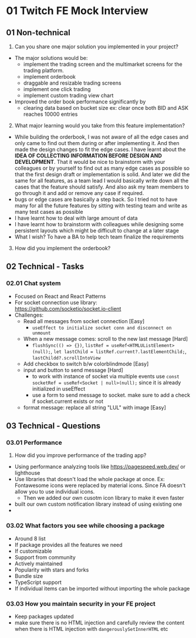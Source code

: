 # 01 Twitch FE Mock Interview

## 01 Non-technical

1. Can you share one major solution you implemented in your project?

- The major solutions would be:
  - implement the trading screen and the multimarket screens for the trading platform.
  - implement orderbook
  - draggable and resizable trading screens
  - implement one click trading
  - implement custom trading view chart
- Improved the order book performance significantly by
  - clearing data based on bucket size ex: clear once both BID and ASK reaches 10000 entries

2. What major learning would you take from this feature implementation?

- While building the orderbook, I was not aware of all the edge cases and only came to find out them during or after implementing it. 
    And then made the design changes to fit the edge cases. I have learnt about the **IDEA OF COLLECTING INFORMATION BEFORE DESIGN AND DEVELOPMENT**. 
    That it would be nice to brainstorm with your colleagues or by yourself to find out as many edge cases as possible so that the first design draft or implementation is solid. 
    And later we did the same for all features, as a team lead I would basically write down all the cases that the feature should satisfy. And also ask my team members to go through it and add or remove any case if required.
- bugs or edge cases are basically a step back. So I tried not to have many for all the future features by sitting with testing team and write as many test cases as possible
- I have learnt how to deal with large amount of data
- I have learnt how to brainstorm with colleagues while designing some persistent layouts which might be difficult to change at a later stage
- What I wish? To have a BA to help tech team finalize the requirements

3. How did you implement the orderbook?

## 02 Technical - Tasks
### 02.01 Chat system
- Focused on React and React Patterns
- For socket connection use library: https://github.com/socketio/socket.io-client 
- Challenges:
  - Read all messages from socket connection [Easy]
    - `useEffect to initialize socket conn and disconnect on unmount`
  - When a new message comes: scroll to the new last message [Hard]
    - `flushSync(() => {})`, `listRef = useRef<HTMLUListElement>(null);`, `let lastChild = listRef.current?.lastElementChild;`, `lastChildd?.scrollIntoView`
  - Add checkbox to switch b/w colorblindmode [Easy]
  - input and button to send message [Hard]
    - to work with instance of socket via multiple events use `const socketRef = useRef<Socket | null>(null);` since it is already initialized in useEffect
    - use a form to send message to socket. make sure to add a check if socket.current exists or not
  - format message: replace all string "LUL" with image [Easy]

## 03 Technical - Questions
### 03.01 Performance
1. How did you improve performance of the trading app?
- Using performance analyzing tools like https://pagespeed.web.dev/ or lighthouse
- Use libraries that doesn't load the whole package at once. Ex: Fontawesome icons were replaced by material icons. Since FA doesn't allow you to use individual icons. 
    - Then we added our own cusotm icon library to make it even faster
- built our own custom notification library instead of using existing one
- 

### 03.02 What factors you see while choosing a package
- Around 8 list
- If package provides all the features we need
- If customizable
- Support from community
- Actively maintained
- Popularity with stars and forks
- Bundle size
- TypeScript support
- If individual items can be imported without importing the whole package

### 03.03 How you maintain security in your FE project
- Keep packages updated
- make sure there is no HTML injection and carefully review the content when there is HTML injection with `dangerouslySetInnerHTML` etc
